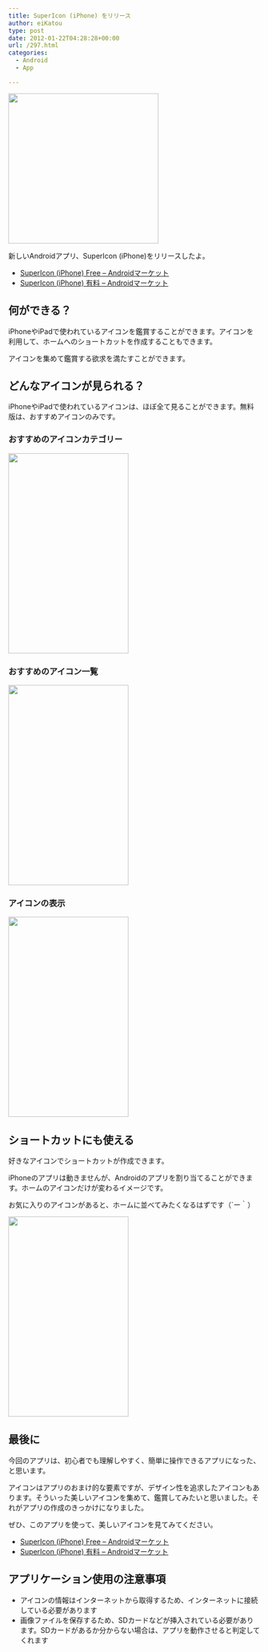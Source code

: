 ```yaml
---
title: SuperIcon (iPhone) をリリース
author: eiKatou
type: post
date: 2012-01-22T04:28:28+00:00
url: /297.html
categories:
  - Android
  - App

---
```

[<img src="http://eikatou.net/blog/wp-content/uploads/2012/01/20120122e.png" alt="" title="20120122e" width="300" height="300" class="alignnone size-full wp-image-307" srcset="/uploads/2012/01/20120122e.png 300w, /uploads/2012/01/20120122e-150x150.png 150w" sizes="(max-width: 300px) 100vw, 300px" />][1]
  
新しいAndroidアプリ、SuperIcon (iPhone)をリリースしたよ。

  * [SuperIcon (iPhone) Free &#8211; Androidマーケット][2]
  * [SuperIcon (iPhone) 有料 &#8211; Androidマーケット][3]

## 何ができる？

iPhoneやiPadで使われているアイコンを鑑賞することができます。アイコンを利用して、ホームへのショートカットを作成することもできます。
  
アイコンを集めて鑑賞する欲求を満たすことができます。

## どんなアイコンが見られる？

iPhoneやiPadで使われているアイコンは、ほぼ全て見ることができます。無料版は、おすすめアイコンのみです。

### おすすめのアイコンカテゴリー

[<img src="http://eikatou.net/blog/wp-content/uploads/2012/01/20120122b.png" alt="" title="20120122b" width="240" height="400" class="alignnone size-full wp-image-300" srcset="/uploads/2012/01/20120122b.png 240w, /uploads/2012/01/20120122b-180x300.png 180w" sizes="(max-width: 240px) 100vw, 240px" />][4]
  
<!--more-->

### おすすめのアイコン一覧

[<img src="http://eikatou.net/blog/wp-content/uploads/2012/01/20120122d.png" alt="" title="20120122d" width="240" height="400" class="alignnone size-full wp-image-298" srcset="/uploads/2012/01/20120122d.png 240w, /uploads/2012/01/20120122d-180x300.png 180w" sizes="(max-width: 240px) 100vw, 240px" />][5]

### アイコンの表示

[<img src="http://eikatou.net/blog/wp-content/uploads/2012/01/20120122c.png" alt="" title="20120122c" width="240" height="400" class="alignnone size-full wp-image-323" srcset="/uploads/2012/01/20120122c.png 240w, /uploads/2012/01/20120122c-180x300.png 180w" sizes="(max-width: 240px) 100vw, 240px" />][6]

## ショートカットにも使える

好きなアイコンでショートカットが作成できます。

iPhoneのアプリは動きませんが、Androidのアプリを割り当てることができます。ホームのアイコンだけが変わるイメージです。

お気に入りのアイコンがあると、ホームに並べてみたくなるはずです（´ー｀）

[<img src="http://eikatou.net/blog/wp-content/uploads/2012/01/20120122a.png" alt="" title="20120122a" width="240" height="400" class="alignnone size-full wp-image-301" srcset="/uploads/2012/01/20120122a.png 240w, /uploads/2012/01/20120122a-180x300.png 180w" sizes="(max-width: 240px) 100vw, 240px" />][7]

## 最後に

今回のアプリは、初心者でも理解しやすく、簡単に操作できるアプリになった、と思います。

アイコンはアプリのおまけ的な要素ですが、デザイン性を追求したアイコンもあります。そういった美しいアイコンを集めて、鑑賞してみたいと思いました。それがアプリの作成のきっかけになりました。

ぜひ、このアプリを使って、美しいアイコンを見てみてください。

  * [SuperIcon (iPhone) Free &#8211; Androidマーケット][2]
  * [SuperIcon (iPhone) 有料 &#8211; Androidマーケット][3]

## アプリケーション使用の注意事項

  * アイコンの情報はインターネットから取得するため、インターネットに接続している必要があります
  * 画像ファイルを保存するため、SDカードなどが挿入されている必要があります。SDカードがあるか分からない場合は、アプリを動作させると判定してくれます

 [1]: http://eikatou.net/blog/wp-content/uploads/2012/01/20120122e.png
 [2]: https://market.android.com/details?id=net.eikatou.ibf
 [3]: https://market.android.com/details?id=net.eikatou.ib
 [4]: http://eikatou.net/blog/wp-content/uploads/2012/01/20120122b.png
 [5]: http://eikatou.net/blog/wp-content/uploads/2012/01/20120122d.png
 [6]: http://eikatou.net/blog/wp-content/uploads/2012/01/20120122c.png
 [7]: http://eikatou.net/blog/wp-content/uploads/2012/01/20120122a.png
